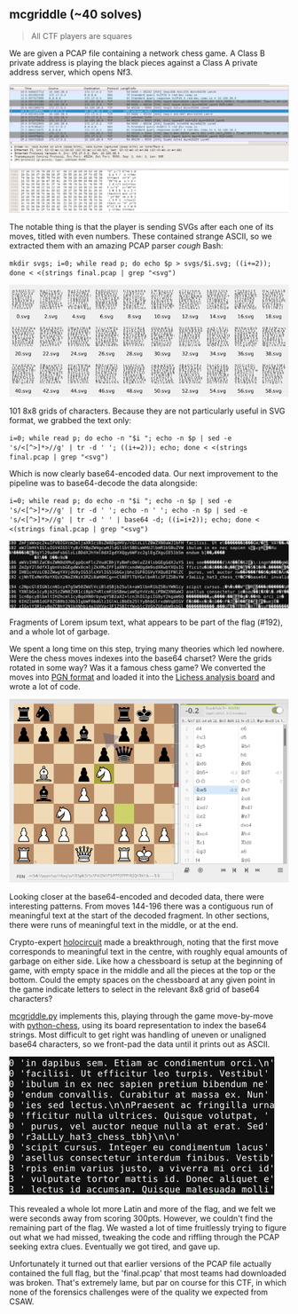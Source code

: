 mcgriddle (~40 solves)
---

> All CTF players are squares

We are given a PCAP file containing a network chess game. A Class B private address is playing the black pieces against a Class A private address server, which opens Nf3.

![](mcgriddle_pcap.png)

The notable thing is that the player is sending SVGs after each one of its moves, titled with even numbers. These contained strange ASCII, so we extracted them with an amazing PCAP parser *cough* Bash:

`mkdir svgs; i=0; while read p; do echo $p > svgs/$i.svg; ((i+=2)); done < <(strings final.pcap | grep "<svg")`

![](mcgriddle_svgs.png)

101 8x8 grids of characters. Because they are not particularly useful in SVG format, we grabbed the text only:

`i=0; while read p; do echo -n "$i "; echo -n $p | sed -e 's/<[^>]*>//g' | tr -d ' '; ((i+=2)); echo; done < <(strings final.pcap | grep "<svg")`

Which is now clearly base64-encoded data. Our next improvement to the pipeline was to base64-decode the data alongside:

`i=0; while read p; do echo -n "$i "; echo -n $p | sed -e 's/<[^>]*>//g' | tr -d ' '; echo -n ' '; echo -n $p | sed -e 's/<[^>]*>//g' | tr -d ' ' | base64 -d; ((i=i+2)); echo; done < <(strings final.pcap | grep "<svg")`

![](mcgriddle_b64.png)

Fragments of Lorem ipsum text, what appears to be part of the flag (#192), and a whole lot of garbage.

We spent a long time on this step, trying many theories which led nowhere. Were the chess moves indexes into the base64 charset? Were the grids rotated in some way? Was it a famous chess game? We converted the moves into [PGN format](https://en.wikipedia.org/wiki/Portable_Game_Notation) and loaded it into the [Lichess analysis board](https://lichess.org/analysis) and wrote a lot of code.

![](mcgriddle_lichess.png)

Looking closer at the base64-encoded and decoded data, there were interesting patterns. From moves 144-196 there was a contiguous run of meaningful text at the start of the decoded fragment. In other sections, there were runs of meaningful text in the middle, or at the end.

Crypto-expert [holocircuit](https://github.com/holocircuit) made a breakthrough, noting that the first move corresponds to meaningful text in the centre, with roughly equal amounts of garbage on either side. Like how a chessboard is setup at the beginning of game, with empty space in the middle and all the pieces at the top or the bottom. Could the empty spaces on the chessboard at any given point in the game indicate letters to select in the relevant 8x8 grid of base64 characters?

[mcgriddle.py](mcgriddle.py) implements this, playing through the game move-by-move with [python-chess](https://github.com/niklasf/python-chess), using its board representation to index the base64 strings. Most difficult to get right was handling of uneven or unaligned base64 characters, so we front-pad the data until it prints out as ASCII.

![](mcgriddle_decoded.png)

This revealed a whole lot more Latin and more of the flag, and we felt we were seconds away from scoring 300pts. However, we couldn't find the remaining part of the flag. We wasted a lot of time fruitlessly trying to figure out what we had missed, tweaking the code and riffling through the PCAP seeking extra clues. Eventually we got tired, and gave up.

Unfortunately it turned out that earlier versions of the PCAP file actually contained the full flag, but the 'final.pcap' that most teams had downloaded was broken. That's extremely lame, but par on course for this CTF, in which none of the forensics challenges were of the quality we expected from CSAW.
